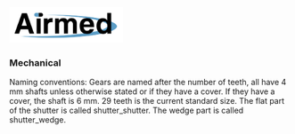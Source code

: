 
<img src="/assets/airmed_logo.png" height="64px">

### Mechanical
Naming conventions:
Gears are named after the number of teeth, all have 4 mm shafts unless otherwise stated or if 
they have a cover. If they have a cover, the shaft is 6 mm. 29 teeth is the current standard size.
The flat part of the shutter is called shutter_shutter.
The wedge part is called shutter_wedge.

